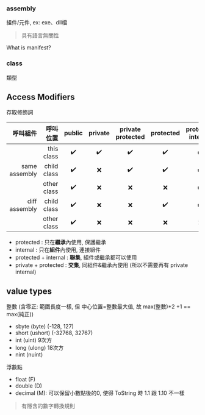 

### assembly
組件/元件, ex: exe、dll檔
> 具有語言無關性

What is manifest?

### class
類型

## Access Modifiers
存取修飾詞

|   呼叫組件     |   呼叫位置   | public | private | private protected | protected | protected internal | internal |
| -------------:| -----------:|:-------:|:-------:|:----------------:|:----------:|:------------------:|:--------:|
|               | this class  |:heavy_check_mark:|:heavy_check_mark:|:heavy_check_mark:|:heavy_check_mark:|:heavy_check_mark:|:heavy_check_mark:|
| same assembly | child class |:heavy_check_mark:|:x:|:heavy_check_mark:|:heavy_check_mark:|:heavy_check_mark:|:heavy_check_mark:|
|               | other class |:heavy_check_mark:|:x:|:x:|:x:|:heavy_check_mark:|:heavy_check_mark:|
| diff assembly | child class |:heavy_check_mark:|:x:|:x:|:heavy_check_mark:|:heavy_check_mark:|:x:|
|               | other class |:heavy_check_mark:|:x:|:x:|:x:|:x:|:x:|

+ protected : 只在**繼承**內使用, 保護繼承
+ internal : 只在**組件**內使用, 連接組件
+ protected + internal : **聯集**, 組件或繼承都可以使用
+ private + protected : **交集**, 同組件&繼承內使用 (所以不需要再有 private internal)


## value types

整數 (含零正: 範圍長度一樣, 但 中心位置=整數最大值, 故 max(整數)\*2 +1 == max(純正))
+ sbyte (byte) (-128, 127)
+ short (ushort) (-32768, 32767)
+ int	(uint) 9次方
+ long (ulong) 18次方
+ nint (nuint)

浮數點
+ float (F)
+ double (D)
+ decimal (M): 可以保留小數點後的0, 使得 ToString 時 1.1 跟 1.10 不一樣

> 有隱含的數字轉換規則


